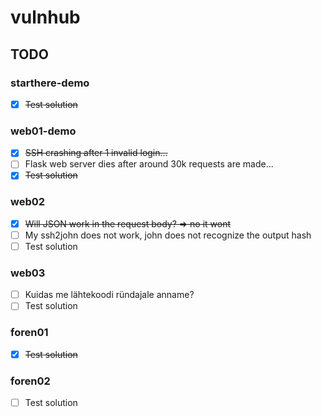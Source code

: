 # vulnhub

## TODO

### starthere-demo
* [x] ~~Test solution~~

### web01-demo
* [x] ~~SSH crashing after 1 invalid login...~~
* [ ] Flask web server dies after around 30k requests are made...
* [x] ~~Test solution~~

### web02
* [x] ~~Will JSON work in the request body? => no it wont~~
* [ ] My ssh2john does not work, john does not recognize the output hash
* [ ] Test solution

### web03
* [ ] Kuidas me lähtekoodi ründajale anname?
* [ ] Test solution

### foren01
* [x] ~~Test solution~~

### foren02
* [ ] Test solution

